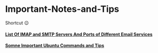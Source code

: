 # Important-Notes-and-Tips
Shortcut :wink:

#### [List Of IMAP and SMTP Servers And Ports of Different Email Services](/imap-smtp.md)

#### [Somne Important Ubuntu Commands and Tips](/ubuntu-command.md)


